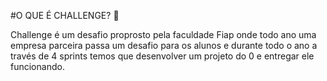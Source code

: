 #O QUE É CHALLENGE? 🧐

Challenge é um desafio proprosto pela faculdade Fiap onde todo ano uma empresa parceira passa um desafio para os alunos e durante todo o ano a través de 4 sprints temos que desenvolver um projeto do 0 e entregar ele funcionando.
